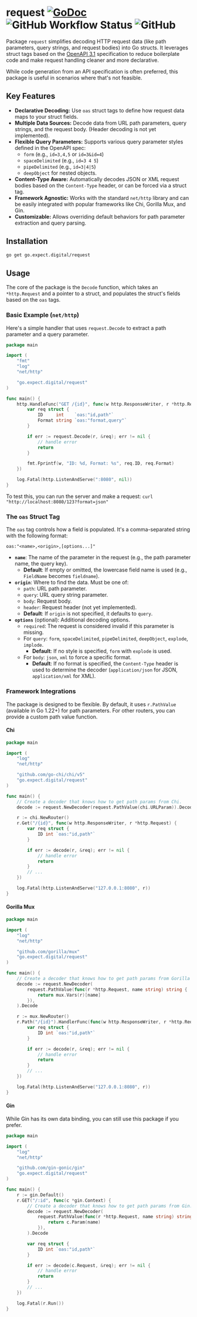 # request [![GoDoc](https://img.shields.io/badge/pkg.go.dev-doc-blue)](https://pkg.go.dev/go.expect.digital/request) ![GitHub Workflow Status](https://img.shields.io/github/actions/workflow/status/expect-digital/go-request/check.yml) ![GitHub](https://img.shields.io/github/license/expect-digital/go-request)

Package `request` simplifies decoding HTTP request data (like path parameters, query strings, and request bodies) into Go structs. It leverages struct tags based on the [OpenAPI 3.1](https://github.com/OAI/OpenAPI-Specification/blob/main/versions/3.1.0.md) specification to reduce boilerplate code and make request handling cleaner and more declarative.

While code generation from an API specification is often preferred, this package is useful in scenarios where that's not feasible.

## Key Features

- **Declarative Decoding:** Use `oas` struct tags to define how request data maps to your struct fields.
- **Multiple Data Sources:** Decode data from URL path parameters, query strings, and the request body. (Header decoding is not yet implemented).
- **Flexible Query Parameters:** Supports various query parameter styles defined in the OpenAPI spec:
  - `form` (e.g., `id=3,4,5` or `id=3&id=4`)
  - `spaceDelimited` (e.g., `id=3 4 5`)
  - `pipeDelimited` (e.g., `id=3|4|5`)
  - `deepObject` for nested objects.
- **Content-Type Aware:** Automatically decodes JSON or XML request bodies based on the `Content-Type` header, or can be forced via a struct tag.
- **Framework Agnostic:** Works with the standard `net/http` library and can be easily integrated with popular frameworks like Chi, Gorilla Mux, and Gin.
- **Customizable:** Allows overriding default behaviors for path parameter extraction and query parsing.

## Installation

```sh
go get go.expect.digital/request
```

## Usage

The core of the package is the `Decode` function, which takes an `*http.Request` and a pointer to a struct, and populates the struct's fields based on the `oas` tags.

### Basic Example (`net/http`)

Here's a simple handler that uses `request.Decode` to extract a path parameter and a query parameter.

```go
package main

import (
	"fmt"
	"log"
	"net/http"

	"go.expect.digital/request"
)

func main() {
	http.HandleFunc("GET /{id}", func(w http.ResponseWriter, r *http.Request) {
		var req struct {
			ID     int    `oas:"id,path"`
			Format string `oas:"format,query"`
		}

		if err := request.Decode(r, &req); err != nil {
			// handle error
			return
		}

		fmt.Fprintf(w, "ID: %d, Format: %s", req.ID, req.Format)
	})

	log.Fatal(http.ListenAndServe(":8080", nil))
}
```

To test this, you can run the server and make a request:
`curl "http://localhost:8080/123?format=json"`

### The `oas` Struct Tag

The `oas` tag controls how a field is populated. It's a comma-separated string with the following format:

`oas:"<name>,<origin>,[options...]"`

- **`name`**: The name of the parameter in the request (e.g., the path parameter name, the query key).
  - **Default**: If empty or omitted, the lowercase field name is used (e.g., `FieldName` becomes `fieldname`).
- **`origin`**: Where to find the data. Must be one of:
  - `path`: URL path parameter.
  - `query`: URL query string parameter.
  - `body`: Request body.
  - `header`: Request header (not yet implemented).
  - **Default**: If `origin` is not specified, it defaults to `query`.
- **`options`** (optional): Additional decoding options.
  - `required`: The request is considered invalid if this parameter is missing.
  - For `query`: `form`, `spaceDelimited`, `pipeDelimited`, `deepObject`, `explode`, `implode`.
    - **Default**: If no style is specified, `form` with `explode` is used.
  - For `body`: `json`, `xml` to force a specific format.
    - **Default**: If no format is specified, the `Content-Type` header is used to determine the decoder (`application/json` for JSON, `application/xml` for XML).

### Framework Integrations

The package is designed to be flexible. By default, it uses `r.PathValue` (available in Go 1.22+) for path parameters. For other routers, you can provide a custom path value function.

#### Chi

```go
package main

import (
	"log"
	"net/http"

	"github.com/go-chi/chi/v5"
	"go.expect.digital/request"
)

func main() {
	// Create a decoder that knows how to get path params from Chi.
	decode := request.NewDecoder(request.PathValue(chi.URLParam)).Decode

	r := chi.NewRouter()
	r.Get("/{id}", func(w http.ResponseWriter, r *http.Request) {
		var req struct {
			ID int `oas:"id,path"`
		}

		if err := decode(r, &req); err != nil {
			// handle error
			return
		}
		// ...
	})

	log.Fatal(http.ListenAndServe("127.0.0.1:8080", r))
}
```

#### Gorilla Mux

```go
package main

import (
	"log"
	"net/http"

	"github.com/gorilla/mux"
	"go.expect.digital/request"
)

func main() {
	// Create a decoder that knows how to get path params from Gorilla Mux.
	decode := request.NewDecoder(
		request.PathValue(func(r *http.Request, name string) string {
			return mux.Vars(r)[name]
		}),
	).Decode

	r := mux.NewRouter()
	r.Path("/{id}").HandlerFunc(func(w http.ResponseWriter, r *http.Request) {
		var req struct {
			ID int `oas:"id,path"`
		}

		if err := decode(r, &req); err != nil {
			// handle error
			return
		}
		// ...
	})

	log.Fatal(http.ListenAndServe("127.0.0.1:8080", r))
}
```

#### Gin

While Gin has its own data binding, you can still use this package if you prefer.

```go
package main

import (
	"log"
	"net/http"

	"github.com/gin-gonic/gin"
	"go.expect.digital/request"
)

func main() {
	r := gin.Default()
	r.GET("/:id", func(c *gin.Context) {
		// Create a decoder that knows how to get path params from Gin.
		decode := request.NewDecoder(
			request.PathValue(func(r *http.Request, name string) string {
				return c.Param(name)
			}),
		).Decode

		var req struct {
			ID int `oas:"id,path"`
		}

		if err := decode(c.Request, &req); err != nil {
			// handle error
			return
		}
		// ...
	})

	log.Fatal(r.Run())
}
```
